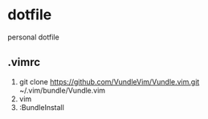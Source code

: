 # dotfile
personal dotfile

## .vimrc

1. git clone https://github.com/VundleVim/Vundle.vim.git ~/.vim/bundle/Vundle.vim
2. vim
3. :BundleInstall
